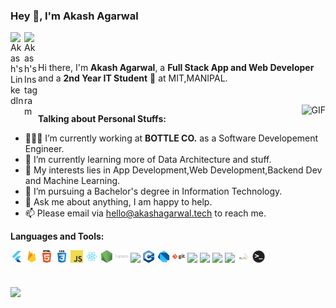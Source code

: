 

### Hey 👋, I'm Akash Agarwal

<a href="https://www.linkedin.com/in/akashagarwal4/">
  <img align="left" alt="Akash's LinkedIn" width="22px" src="https://cdn.jsdelivr.net/npm/simple-icons@v3/icons/linkedin.svg" />
</a>
<a href="https://www.instagram.com/akash.psd/">
  <img align="left" alt="Akash's Instagram" width="22px" src="https://cdn.jsdelivr.net/npm/simple-icons@v3/icons/instagram.svg" />
</a>

<br />
<br />

Hi there, I'm **Akash Agarwal**, a **Full Stack App and Web Developer** and a **2nd Year IT Student** 🚀 at MIT,MANIPAL.<br /><br /><br />
  <img align="right" alt="GIF" src="https://i.pinimg.com/originals/e4/26/70/e426702edf874b181aced1e2fa5c6cde.gif" />

**Talking about Personal Stuffs:**

- 👨🏽‍💻 I’m currently working at **BOTTLE CO.** as a Software Developement Engineer.
- 🌱 I’m currently learning more of Data Architecture and stuff.
- 🤔 My interests lies in App Development,Web Development,Backend Dev and Machine Learning.
- 💼 I’m pursuing a Bachelor's degree in Information Technology.
- 💬 Ask me about anything, I am happy to help.
- 📫 Please email via hello@akashagarwal.tech to reach me.


**Languages and Tools:**  

<code><img height="20" src="https://raw.githubusercontent.com/github/explore/80688e429a7d4ef2fca1e82350fe8e3517d3494d/topics/flutter/flutter.png"></code>
<code><img height="20" src="https://raw.githubusercontent.com/github/explore/80688e429a7d4ef2fca1e82350fe8e3517d3494d/topics/firebase/firebase.png"></code>
<code><img height="20" src="https://raw.githubusercontent.com/github/explore/80688e429a7d4ef2fca1e82350fe8e3517d3494d/topics/html/html.png"></code>
<code><img height="20" src="https://raw.githubusercontent.com/github/explore/80688e429a7d4ef2fca1e82350fe8e3517d3494d/topics/css/css.png"></code>
<code><img height="20" src="https://raw.githubusercontent.com/github/explore/80688e429a7d4ef2fca1e82350fe8e3517d3494d/topics/javascript/javascript.png"></code>
<code><img height="20" src="https://raw.githubusercontent.com/github/explore/80688e429a7d4ef2fca1e82350fe8e3517d3494d/topics/react/react.png"></code>
<code><img height="20" src="https://raw.githubusercontent.com/github/explore/80688e429a7d4ef2fca1e82350fe8e3517d3494d/topics/nodejs/nodejs.png"></code>
<code><img height="20" src="https://raw.githubusercontent.com/github/explore/80688e429a7d4ef2fca1e82350fe8e3517d3494d/topics/express/express.png"></code>
<code><img height="20" src="https://miro.medium.com/max/640/1*-ivYkzeuYJedPKdEdfnNlg.png"></code>
<code><img height="20" src="https://raw.githubusercontent.com/github/explore/80688e429a7d4ef2fca1e82350fe8e3517d3494d/topics/cpp/cpp.png"></code>
<code><img height="20" src="https://raw.githubusercontent.com/github/explore/80688e429a7d4ef2fca1e82350fe8e3517d3494d/topics/dart/dart.png"></code>
<code><img height="20" src="https://raw.githubusercontent.com/github/explore/80688e429a7d4ef2fca1e82350fe8e3517d3494d/topics/git/git.png"></code>
<code><img height="20" src="https://upload.wikimedia.org/wikipedia/commons/thumb/c/c2/Adobe_XD_CC_icon.svg/1200px-Adobe_XD_CC_icon.svg.png"></code>
<code><img height="20" src="https://upload.wikimedia.org/wikipedia/commons/3/33/Figma-logo.svg"></code>
<code><img height="20" src="https://cdn.worldvectorlogo.com/logos/photoshop-cc-4.svg"></code>
<code><img height="20" src="https://openjsf.org/wp-content/uploads/sites/84/2019/10/jquery-logo-vertical_large_square.png"></code>
<code><img height="20" src="https://raw.githubusercontent.com/github/explore/80688e429a7d4ef2fca1e82350fe8e3517d3494d/topics/mysql/mysql.png"></code>
<code><img height="20" src="https://raw.githubusercontent.com/github/explore/80688e429a7d4ef2fca1e82350fe8e3517d3494d/topics/terminal/terminal.png"></code>
<br /><br /><br />
<a href="https://github.com/akash/github-readme-stats&hide=prs&show_icons=true&theme=dracula">
  <img align="center" src="https://github-readme-stats.vercel.app/api?username=akash-4&count_private=true&show_icons=true&theme=dracula" />
</a>
<!---
<a href="https://github.com/akash-4/github-readme-stats">
  <img align="center" src="https://github-readme-stats.vercel.app/api/top-langs/?username=akash-4&layout=compact&theme=dracula&hide=Dtrace" />
</a>
--->
